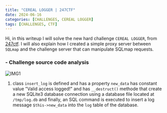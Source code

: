 ```yaml
---
title: "CEREAL LOGGER | 247CTF"
date: 2024-06-16
categories: [CHALLENGES, CEREAL LOGGER]
tags: [CHALLENGES, CTF] 
---
```



Hi, in this writeup I will solve the new hard challenge `CEREAL LOGGER`, from [247ctf](https://247ctf.com/). I will also explain how I created a simple proxy server between `SQLmap` and the challenge server that can manipulate SQLmap requests.

### - Challenge source code analysis
![IMG1](https://github.com/0XMohomiester/0XMohomiester.github.io/assets/47929033/24a5b14d-3451-4ac3-a4e2-5855c6ce6cfb)

1) class `insert_log` is defined and has a property `new_data` has constant value "Valid access logged!"
and has `__destruct()` methode that create a new SQLite3 database connection using a database file located at `/tmp/log.db` and finally, an SQL command is executed to insert a log message `$this->new_data` into the `log` table of the database.


